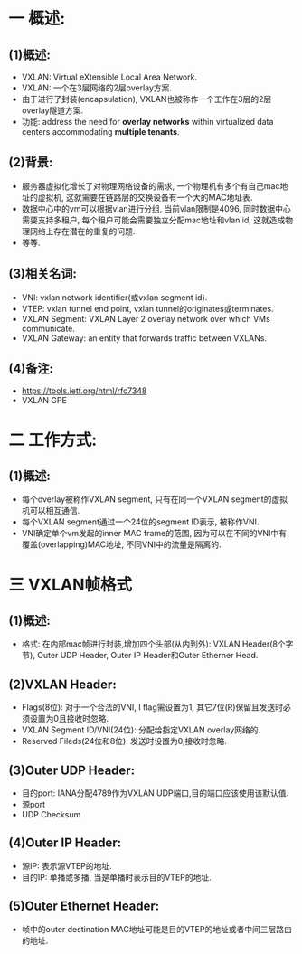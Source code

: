 # 一 概述:
## (1)概述:
- VXLAN: Virtual eXtensible Local Area Network.
- VXLAN: 一个在3层网络的2层overlay方案.
- 由于进行了封装(encapsulation), VXLAN也被称作一个工作在3层的2层overlay隧道方案.
- 功能: address the need for **overlay networks** within virtualized data centers accommodating **multiple tenants**.

## (2)背景:
- 服务器虚拟化增长了对物理网络设备的需求, 一个物理机有多个有自己mac地址的虚拟机, 这就需要在链路层的交换设备有一个大的MAC地址表.
- 数据中心中的vm可以根据vlan进行分组, 当前vlan限制是4096, 同时数据中心需要支持多租户, 每个租户可能会需要独立分配mac地址和vlan id, 这就造成物理网络上存在潜在的重复的问题.
- 等等.
   
## (3)相关名词:
- VNI: vxlan network identifier(或vxlan segment id).
- VTEP: vxlan tunnel end point, vxlan tunnel的originates或terminates.
- VXLAN Segment: VXLAN Layer 2 overlay network over which VMs communicate.
- VXLAN Gateway: an entity that forwards traffic between VXLANs.

## (4)备注:
- https://tools.ietf.org/html/rfc7348
- VXLAN GPE

# 二 工作方式:
## (1)概述:
- 每个overlay被称作VXLAN segment, 只有在同一个VXLAN segment的虚拟机可以相互通信.
- 每个VXLAN segment通过一个24位的segment ID表示, 被称作VNI.
- VNI确定单个vm发起的inner MAC frame的范围, 因为可以在不同的VNI中有覆盖(overlapping)MAC地址, 不同VNI中的流量是隔离的.

# 三 VXLAN帧格式
## (1)概述:
- 格式: 在内部mac帧进行封装,增加四个头部(从内到外): VXLAN Header(8个字节), Outer UDP Header, Outer IP Header和Outer Etherner Head.

## (2)VXLAN Header:
- Flags(8位): 对于一个合法的VNI, I flag需设置为1, 其它7位(R)保留且发送时必须设置为0且接收时忽略.
- VXLAN Segment ID/VNI(24位): 分配给指定VXLAN overlay网络的.
- Reserved Fileds(24位和8位): 发送时设置为0,接收时忽略.

## (3)Outer UDP Header:
- 目的port: IANA分配4789作为VXLAN UDP端口,目的端口应该使用该默认值.
- 源port
- UDP Checksum

## (4)Outer IP Header:
- 源IP: 表示源VTEP的地址.
- 目的IP: 单播或多播, 当是单播时表示目的VTEP的地址.

## (5)Outer Ethernet Header:
- 帧中的outer destination MAC地址可能是目的VTEP的地址或者中间三层路由的地址.
